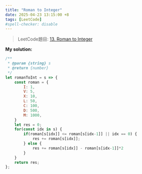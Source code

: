 ```yaml
---
title: "Roman to Integer"
date: 2025-04-23 13:15:00 +8
tags: [LeetCode]
#spell-checker: disable
---
```


> LeetCode題目: [13. Roman to Integer](https://leetcode.com/problems/roman-to-integer/description/)

**My solution:**
```js
/**
 * @param {string} s
 * @return {number}
 */
let romanToInt = s => {
    const roman = {
        I: 1,
        V: 5,
        X: 10,
        L: 50,
        C: 100,
        D: 500,
        M: 1000,
    }
    let res = 0;
    for(const idx in s) {
        if(roman[s[idx]] <= roman[s[idx-1]] || idx == 0) {
            res += roman[s[idx]];
        } else {
            res += roman[s[idx]] - roman[s[idx-1]]*2
        }
    }
    return res;
};
```
